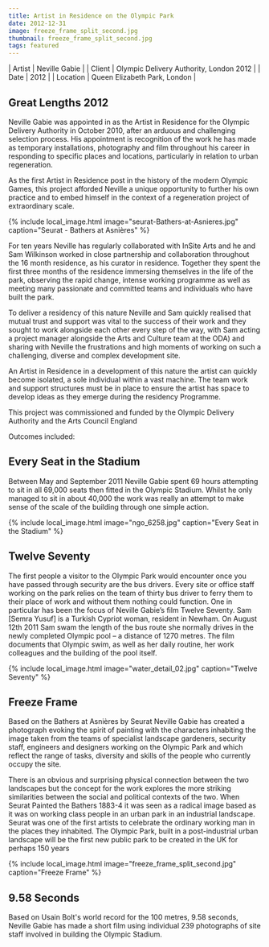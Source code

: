```yaml
---
title: Artist in Residence on the Olympic Park
date: 2012-12-31
image: freeze_frame_split_second.jpg
thumbnail: freeze_frame_split_second.jpg
tags: featured
---
```


| Artist | Neville Gabie |
| Client | Olympic Delivery Authority, London 2012 |
| Date | 2012 |
| Location | Queen Elizabeth Park, London |

## Great Lengths 2012
Neville Gabie was appointed in as the Artist in Residence for the Olympic Delivery Authority in October 2010, after an arduous and challenging selection process. His appointment is recognition of the work he has made as temporary installations, photography and film throughout his career in responding to specific places and locations, particularly in relation to urban regeneration.

As the first Artist in Residence post in the history of the modern Olympic Games, this project afforded Neville a unique opportunity to further his own practice and to embed himself in the context of a regeneration project of extraordinary scale.

{% include local_image.html image="seurat-Bathers-at-Asnieres.jpg" caption="Seurat - Bathers at Asnières" %}

For ten years Neville has regularly collaborated with InSite Arts and he and Sam Wilkinson worked in close partnership and collaboration throughout the 16 month residence, as his curator in residence.   Together they spent the first three months of the residence immersing themselves in the life of the park, observing the rapid change, intense working programme as well as meeting many passionate and committed teams and individuals who have built the park.

To deliver a residency of this nature Neville and Sam quickly realised that mutual trust and support was vital to the success of their work and they sought to work alongside each other every step of the way, with Sam acting a project manager alongside the Arts and Culture team at the ODA) and sharing with Neville the frustrations and high moments of working on such a challenging, diverse and complex development site.

An Artist in Residence in a development of this nature the artist can quickly become isolated, a sole individual within a vast machine. The team work and support structures must be in place to ensure the artist has space to develop ideas as they emerge during the residency Programme.

This project was commissioned and funded by the Olympic Delivery Authority and the Arts Council England

Outcomes included:

## Every Seat in the Stadium
Between May and September 2011 Neville Gabie spent 69 hours attempting to sit in all 69,000 seats then fitted in the Olympic Stadium. Whilst he only managed to sit in about 40,000 the work was really an attempt to make sense of the scale of the building through one simple action.

{% include local_image.html image="ngo_6258.jpg" caption="Every Seat in the Stadium" %}

## Twelve Seventy
The first people a visitor to the Olympic Park would encounter once you have passed through security are the bus drivers. Every site or office staff working on the park relies on the team of thirty bus driver to ferry them to their place of work and without them nothing could function. One in particular has been the focus of Neville Gabie’s film Twelve Seventy. Sam [Semra Yusuf] is a Turkish Cypriot woman, resident in Newham. On August 12th 2011 Sam swam the length of the bus route she normally drives in the newly completed Olympic pool – a distance of 1270 metres. The film documents that Olympic swim, as well as her daily routine, her work colleagues and the building of the pool itself.

{% include local_image.html image="water_detail_02.jpg" caption="Twelve Seventy" %}

## Freeze Frame
Based on the Bathers at Asnières by Seurat Neville Gabie has created a photograph evoking the spirit of painting with the characters inhabiting the image taken from the teams of specialist landscape gardeners, security staff, engineers and designers working on the Olympic Park and which reflect the range of tasks, diversity and skills of the people who currently occupy the site.

There is an obvious and surprising physical connection between the two landscapes but the concept for the work explores the more striking similarities between the social and political contexts of the two. When Seurat Painted the Bathers 1883-4 it was seen as a radical image based as it was on working class people in an urban park in an industrial landscape. Seurat was one of the first artists to celebrate the ordinary working man in the places they inhabited. The Olympic Park, built in a post-industrial urban landscape will be the first new public park to be created in the UK for perhaps 150 years

{% include local_image.html image="freeze_frame_split_second.jpg" caption="Freeze Frame" %}

## 9.58 Seconds
Based on Usain Bolt's world record for the 100 metres, 9.58 seconds, Neville Gabie has made a short film using individual 239 photographs of site staff involved in building the Olympic Stadium.

